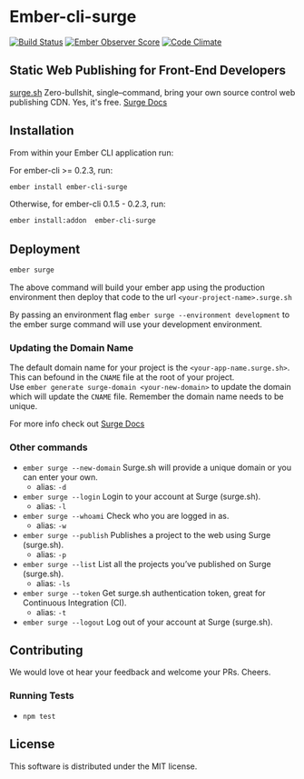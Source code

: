 # Ember-cli-surge
[![Build Status](https://travis-ci.org/kiwiupover/ember-cli-surge.svg)](https://travis-ci.org/kiwiupover/ember-cli-surge)
[![Ember Observer Score](http://emberobserver.com/badges/ember-cli-surge.svg)](http://emberobserver.com/addons/ember-cli-surge)
[![Code Climate](https://codeclimate.com/github/kiwiupover/ember-cli-surge/badges/gpa.svg)](https://codeclimate.com/github/kiwiupover/ember-cli-surge)

## Static Web Publishing for Front-End Developers
[surge.sh](http://surge.sh) Zero-bullshit, single–command,
bring your own source control web publishing CDN. Yes, it's free.
[Surge Docs](http://surge.sh/help)


## Installation

From within your Ember CLI application run:

For ember-cli >= 0.2.3, run:

```sh
ember install ember-cli-surge
```

Otherwise, for ember-cli 0.1.5 - 0.2.3, run:

```sh
ember install:addon  ember-cli-surge
```

## Deployment

```sh
ember surge
```

The above command will build your ember app using the production environment then deploy that code to the url `<your-project-name>.surge.sh`

By passing an environment flag `ember surge --environment development` to the ember surge command will use your development environment.

### Updating the Domain Name

The default domain name for your project is the `<your-app-name.surge.sh>`. This can befound in the `CNAME` file at the root of your project.  
Use `ember generate surge-domain <your-new-domain>` to update the domain which will update the `CNAME` file. Remember the domain name needs to be unique.

For more info check out [Surge Docs](http://surge.sh/help/remembering-a-domain)

### Other commands
- `ember surge --new-domain` Surge.sh will provide a unique domain or you can enter your own.
    - alias: `-d`
- `ember surge --login` Login to your account at Surge (surge.sh).
    - alias: `-l`
- `ember surge --whoami` Check who you are logged in as.
    - alias: `-w`
- `ember surge --publish` Publishes a project to the web using Surge (surge.sh).
    - alias: `-p`
- `ember surge --list` List all the projects you’ve published on Surge (surge.sh).
    - alias: `-ls`
- `ember surge --token` Get surge.sh authentication token, great for Continuous Integration (CI).
    - alias: `-t`
- `ember surge --logout` Log out of your account at Surge (surge.sh).


## Contributing
We would love ot hear your feedback and welcome your PRs.
Cheers.

### Running Tests

* `npm test`

## License
This software is distributed under the MIT license.
